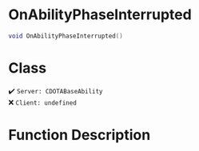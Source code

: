 # OnAbilityPhaseInterrupted
```lua
void OnAbilityPhaseInterrupted()
```
# Class
✔️ `Server: CDOTABaseAbility`  
❌ `Client: undefined`  

# Function Description

